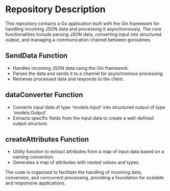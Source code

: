 # Repository Description

This repository contains a Go application built with the Gin framework for handling incoming JSON data and processing it asynchronously. The core functionalities include parsing JSON data, converting input into structured output, and managing a communication channel between goroutines.

## SendData Function

- Handles incoming JSON data using the Gin framework.
- Parses the data and sends it to a channel for asynchronous processing.
- Retrieves processed data and responds to the client.

## dataConverter Function

- Converts input data of type 'models.Input' into structured output of type 'models.Output'.
- Extracts specific fields from the input data to create a well-defined output structure.

## createAttributes Function

- Utility function to extract attributes from a map of input data based on a naming convention.
- Generates a map of attributes with nested values and types.

The code is organized to facilitate the handling of incoming data, conversion, and concurrent processing, providing a foundation for scalable and responsive applications.
